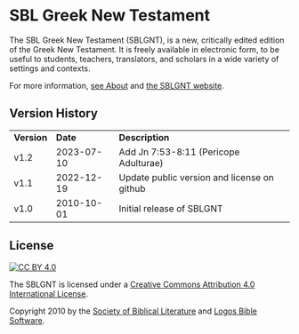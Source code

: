 # SBL Greek New Testament

The SBL Greek New Testament (SBLGNT), is a new, critically edited edition of the Greek New Testament.
It is freely available in electronic form, to be useful to students, teachers, translators, and scholars in a wide variety of settings and contexts.

For more information, [see About](About.md) and [the SBLGNT website](https://sblgnt.com).

## Version History

<table>
<tr><td><b>Version</b></td><td><b>Date</b></td><td><b>Description</b></td></tr>
<tr><td>v1.2</td><td>2023-07-10</td><td>Add Jn 7:53-8:11 (Pericope Adulturae)</td></tr>
<tr><td>v1.1</td><td>2022-12-19</td><td>Update public version and license on github</td></tr>
<tr><td>v1.0</td><td>2010-10-01</td><td>Initial release of SBLGNT</td></tr>
</table>

## License

[![CC BY 4.0](https://i.creativecommons.org/l/by/4.0/88x31.png)](https://creativecommons.org/licenses/by/4.0/)

The SBLGNT is licensed under a [Creative Commons Attribution 4.0 International License](https://creativecommons.org/licenses/by/4.0/).

Copyright 2010 by the [Society of Biblical Literature](https://sbl-site.org/) and [Logos Bible Software](https://www.logos.com/).
